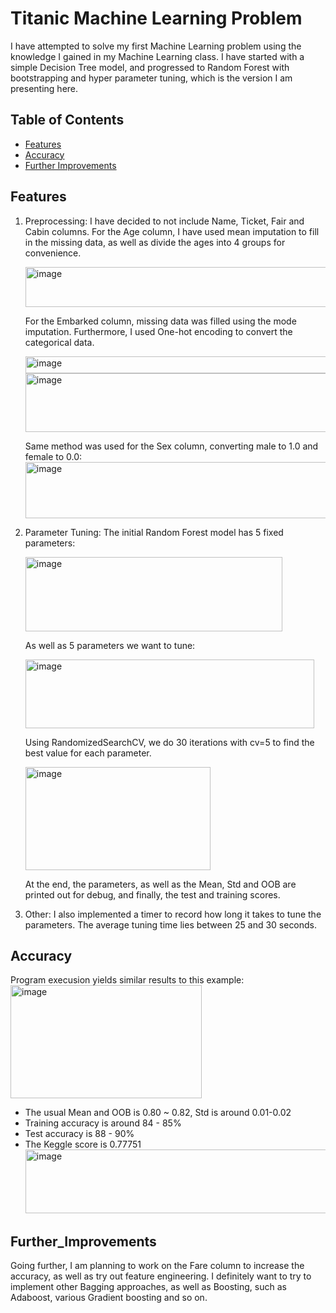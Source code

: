 # Titanic Machine Learning Problem 
I have attempted to solve my first Machine Learning problem using the knowledge I gained in my Machine Learning class. I have started with a simple Decision Tree model, and progressed to Random Forest with bootstrapping and hyper parameter tuning, which is the version I am presenting here. 

## Table of Contents 
  - [Features](#features)
  - [Accuracy](#accuracy)
  - [Further Improvements](#further_improvements)

## Features 
1. Preprocessing:
   I have decided to not include Name, Ticket, Fair and Cabin columns.
   For the Age column, I have used mean imputation to fill in the missing data, as well as divide the ages into 4 groups for convenience.
   
   <img width="549" height="64" alt="image" src="https://github.com/user-attachments/assets/f2fbe83b-dad1-49d6-a2b0-40786451bd02" />
   
   For the Embarked column, missing data was filled using the mode imputation. Furthermore, I used One-hot encoding to convert the categorical data.
   
   <img width="647" height="27" alt="image" src="https://github.com/user-attachments/assets/11393b00-3abe-4d0f-8ac9-aef27ad42f1e" />
   <img width="753" height="94" alt="image" src="https://github.com/user-attachments/assets/63e6ea34-1aa3-4859-b310-eabf35bac2f7" />
   
   Same method was used for the Sex column, converting male to 1.0 and female to 0.0:
   <img width="702" height="90" alt="image" src="https://github.com/user-attachments/assets/3f480362-44b8-43fb-90a1-f07e1493105f" />
2. Parameter Tuning:
   The initial Random Forest model has 5 fixed parameters:
   
   <img width="411" height="119" alt="image" src="https://github.com/user-attachments/assets/4ec02e3e-172c-4548-a7c9-b91f999e1610" />
   
   As well as 5 parameters we want to tune:
   
   <img width="462" height="110" alt="image" src="https://github.com/user-attachments/assets/efc61dca-3099-4286-852e-6b14df208e8f" />
   
   Using RandomizedSearchCV, we do 30 iterations with cv=5 to find the best value for each parameter.
   
   <img width="296" height="165" alt="image" src="https://github.com/user-attachments/assets/77056482-8af5-4aa2-9be0-b9277a4be0aa" />
   
   At the end, the parameters, as well as the Mean, Std and OOB are printed out for debug, and finally, the test and training scores.
3. Other:
   I also implemented a timer to record how long it takes to tune the parameters. The average tuning time lies between 25 and 30 seconds.
   
## Accuracy 
Program execusion yields similar results to this example: 
<img width="306" height="181" alt="image" src="https://github.com/user-attachments/assets/878710f1-d80f-49ff-bb43-e94064703ea1" /> 
- The usual Mean and OOB is 0.80 ~ 0.82, Std is around 0.01-0.02
- Training accuracy is around 84 - 85%
- Test accuracy is 88 - 90%
- The Keggle score is 0.77751
  <img width="898" height="102" alt="image" src="https://github.com/user-attachments/assets/26078634-69a1-4e47-9803-9e9b620900cd" />
  
## Further_Improvements
Going further, I am planning to work on the Fare column to increase the accuracy, as well as try out feature engineering.
I definitely want to try to implement other Bagging approaches, as well as Boosting, such as Adaboost, various Gradient boosting and so on.
